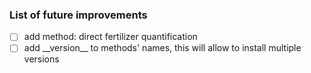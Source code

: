 ### List of future improvements

- [ ] add method: direct fertilizer quantification
- [ ] add \_\_version__ to methods' names, this will allow to install multiple versions